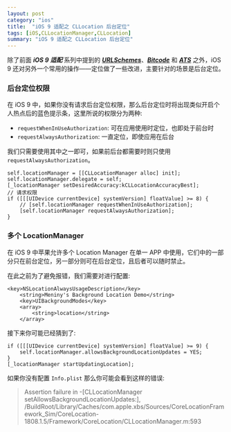 ```yaml
---
layout: post
category: "ios"
title:  "iOS 9 适配之 CLLocation 后台定位"
tags: [iOS,CLLocationManager,CLLocation]
summary: "iOS 9 适配之 CLLocation 后台定位"
---
```

除了前面 ***iOS 9 适配*** 系列中提到的 [***URLSchemes***](http://www.meniny.cn/ios/23-08-00-iOS9_URLScheme.html)、[***Bitcode***](http://www.meniny.cn/ios/23-07-00-iOS9_Bitcode.html) 和 [***ATS***](http://www.meniny.cn/ios/23-06-00-iOS9_ATS.html) 之外，iOS 9 还对另外一个常用的操作——定位做了一些改进，主要针对的场景是后台定位。

### 后台定位权限

在 iOS 9 中，如果你没有请求后台定位权限，那么后台定位时将出现类似开启个人热点后的蓝色提示条，这里所说的权限分为两种:

* `requestWhenInUseAuthorization`: 可在应用使用时定位，也即处于前台时  
* `requestAlwaysAuthorization`: 一直定位，即使应用在后台

我们只需要使用其中之一即可，如果前后台都需要时则只使用 `requestAlwaysAuthorization`。

    self.locationManager = [[CLLocationManager alloc] init];
    self.locationManager.delegate = self;
    [_locationManager setDesiredAccuracy:kCLLocationAccuracyBest];
	// 请求权限
    if ([[[UIDevice currentDevice] systemVersion] floatValue] >= 8) {
        // [self.locationManager requestWhenInUseAuthorization];
        [self.locationManager requestAlwaysAuthorization];
    }

### 多个 LocationManager

在 iOS 9 中苹果允许多个 Location Manager 在单一 APP 中使用，它们中的一部分只在前台定位，另一部分则可在后台定位，且后者可以随时禁止。

在此之前为了避免报错，我们需要对进行配置:

	<key>NSLocationAlwaysUsageDescription</key>
	    <string>Meniny's Background Location Demo</string>
	    <key>UIBackgroundModes</key>
	    <array>
	        <string>location</string>
	    </array>

接下来你可能已经猜到了:

    if ([[[UIDevice currentDevice] systemVersion] floatValue] >= 9) {
		self.locationManager.allowsBackgroundLocationUpdates = YES;
    }
    [_locationManager startUpdatingLocation];

如果你没有配置 `Info.plist` 那么你可能会看到这样的错误:

> Assertion failure in -[CLLocationManager setAllowsBackgroundLocationUpdates:], /BuildRoot/Library/Caches/com.apple.xbs/Sources/CoreLocationFramework_Sim/CoreLocation-1808.1.5/Framework/CoreLocation/CLLocationManager.m:593

    

